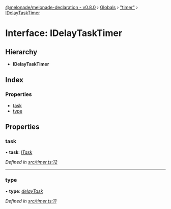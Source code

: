 [@melonade/melonade-declaration - v0.8.0](../README.md) › [Globals](../globals.md) › ["timer"](../modules/_timer_.md) › [IDelayTaskTimer](_timer_.idelaytasktimer.md)

# Interface: IDelayTaskTimer

## Hierarchy

* **IDelayTaskTimer**

## Index

### Properties

* [task](_timer_.idelaytasktimer.md#task)
* [type](_timer_.idelaytasktimer.md#type)

## Properties

###  task

• **task**: *[ITask](_task_.itask.md)*

*Defined in [src/timer.ts:12](https://github.com/devit-tel/melonade-declaration/blob/eb487fd/src/timer.ts#L12)*

___

###  type

• **type**: *[delayTask](../enums/_timer_.timertypes.md#delaytask)*

*Defined in [src/timer.ts:11](https://github.com/devit-tel/melonade-declaration/blob/eb487fd/src/timer.ts#L11)*
